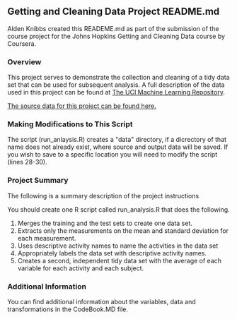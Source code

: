 ## Getting and Cleaning Data Project README.md

Alden Knibbs created this READEME.md as part of the submission of the course project for the Johns Hopkins Getting and Cleaning Data course by Coursera.

### Overview
This project serves to demonstrate the collection and cleaning of a tidy data set that can be used for subsequent
analysis. A full description of the data used in this project can be found at [The UCI Machine Learning Repository](http://archive.ics.uci.edu/ml/datasets/Human+Activity+Recognition+Using+Smartphones).

[The source data for this project can be found here.](https://d396qusza40orc.cloudfront.net/getdata%2Fprojectfiles%2FUCI%20HAR%20Dataset.zip)

### Making Modifications to This Script
The script (run_anlaysis.R) creates a "data" directory, if a dicrectory of that name does not already exist, where source and output data will be saved. If you wish to save to a specific location you will need to modify the script (lines 28-30).

### Project Summary
The following is a summary description of the project instructions

You should create one R script called run_analysis.R that does the following. 

1. Merges the training and the test sets to create one data set.
2. Extracts only the measurements on the mean and standard deviation for each measurement.
3. Uses descriptive activity names to name the activities in the data set
4. Appropriately labels the data set with descriptive activity names.
5. Creates a second, independent tidy data set with the average of each variable for each activity and each subject.

### Additional Information
You can find additional information about the variables, data and transformations in the CodeBook.MD file.
